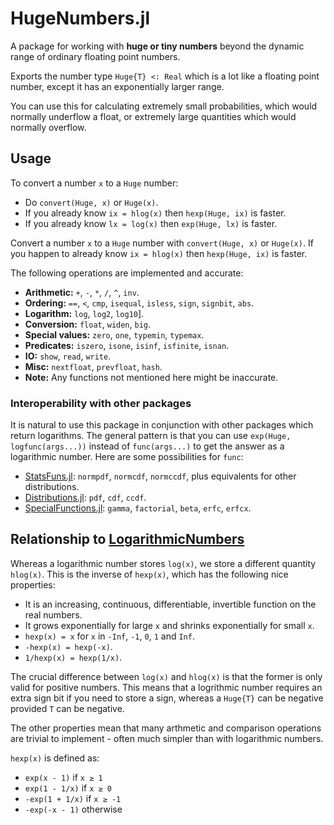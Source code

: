 # HugeNumbers.jl

A package for working with **huge or tiny numbers** beyond the dynamic range of
ordinary floating point numbers.

Exports the number type `Huge{T} <: Real` which is a lot like a floating point number,
except it has an exponentially larger range.

You can use this for calculating extremely small probabilities, which would normally
underflow a float, or extremely large quantities which would normally overflow.

## Usage

To convert a number `x` to a `Huge` number:
- Do `convert(Huge, x)` or `Huge(x)`.
- If you already know `ix = hlog(x)` then `hexp(Huge, ix)` is faster.
- If you already know `lx = log(x)` then `exp(Huge, lx)` is faster.

Convert a number `x` to a `Huge` number with `convert(Huge, x)` or `Huge(x)`. If you
happen to already know `ix = hlog(x)` then `hexp(Huge, ix)` is faster.

The following operations are implemented and accurate:
- **Arithmetic:** `+`, `-`, `*`, `/`, `^`, `inv`.
- **Ordering:** `==`, `<`, `cmp`, `isequal`, `isless`, `sign`, `signbit`, `abs`.
- **Logarithm:** `log`, `log2`, `log10`].
- **Conversion:** `float`, `widen`, `big`.
- **Special values:** `zero`, `one`, `typemin`, `typemax`.
- **Predicates:** `iszero`, `isone`, `isinf`, `isfinite`, `isnan`.
- **IO:** `show`, `read`, `write`.
- **Misc:** `nextfloat`, `prevfloat`, `hash`.
- **Note:** Any functions not mentioned here might be inaccurate.

### Interoperability with other packages

It is natural to use this package in conjunction with other packages which return
logarithms. The general pattern is that you can use `exp(Huge, logfunc(args...))`
instead of `func(args...)` to get the answer as a logarithmic number. Here are some
possibilities for `func`:

- [StatsFuns.jl](https://github.com/JuliaStats/StatsFuns.jl):
  `normpdf`, `normcdf`, `normccdf`, plus equivalents for other distributions.
- [Distributions.jl](https://github.com/JuliaStats/Distributions.jl):
  `pdf`, `cdf`, `ccdf`.
- [SpecialFunctions.jl](https://github.com/JuliaMath/SpecialFunctions.jl):
  `gamma`, `factorial`, `beta`, `erfc`, `erfcx`.

## Relationship to [LogarithmicNumbers](https://github.com/cjdoris/LogarithmicNumbers.jl)

Whereas a logarithmic number stores `log(x)`, we store a different quantity `hlog(x)`.
This is the inverse of `hexp(x)`, which has the following nice properties:
- It is an increasing, continuous, differentiable, invertible function on the real numbers.
- It grows exponentially for large `x` and shrinks exponentially for small `x`.
- `hexp(x) = x` for `x` in `-Inf`, `-1`, `0`, `1` and `Inf`.
- `-hexp(x) = hexp(-x)`.
- `1/hexp(x) = hexp(1/x)`.

The crucial difference between `log(x)` and `hlog(x)` is that the former is only valid
for positive numbers. This means that a logrithmic number requires an extra sign bit if you
need to store a sign, whereas a `Huge{T}` can be negative provided `T` can be negative.

The other properties mean that many arthmetic and comparison operations are trivial to
implement - often much simpler than with logarithmic numbers.

`hexp(x)` is defined as:
- `exp(x - 1)` if `x ≥ 1`
- `exp(1 - 1/x)` if `x ≥ 0`
- `-exp(1 + 1/x)` if `x ≥ -1`
- `-exp(-x - 1)` otherwise
